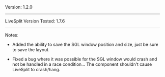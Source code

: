 Version:
1.2.0

----------------------------------------------
LiveSplit Version Tested:
1.7.6

----------------------------------------------
Notes:

- Added the ability to save the SGL window position and size, just be sure to save the layout.

- Fixed a bug where it was possible for the SGL window would crash and not be handled in a race condition... The component shouldn't cause LiveSplit to crash/hang. 